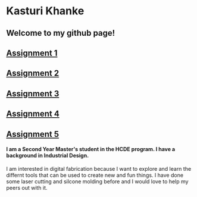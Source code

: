 # Kasturi Khanke
## Welcome to my github page! 


## [Assignment 1](https://github.com/kasturikhanke/kasturikhanke.github.io/tree/main/assignment_1) 
## [Assignment 2](kasturikhanke.github.io/assignment_2/)
## [Assignment 3](kasturikhanke.github.io/assignment_3/)
## [Assignment 4](kasturikhanke.github.io/assignment_4/)
## [Assignment 5](kasturikhanke.github.io/assignment_5/)
 

#### I am a Second Year Master's student in the HCDE program. I have a background in Industrial Design. 
I am interested in digital fabrication because I want to explore and learn the differnt tools that can be used to create new and fun things. 
I have done some laser cutting and silcone molding before and I would love to help my peers out with it.  
